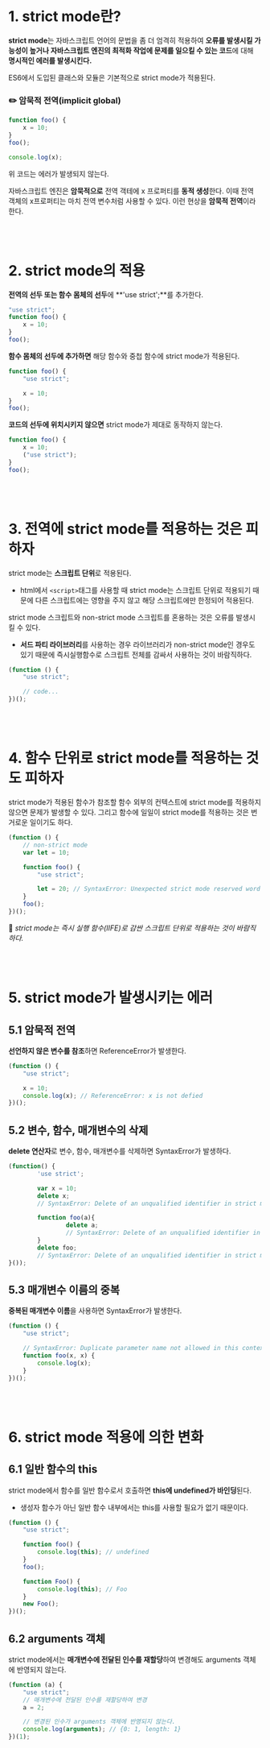 # 1. strict mode란?

**strict mode**는 자바스크립트 언어의 문법을 좀 더 엄격히 적용하여 **오류를 발생시킬 가능성이 높거나 자바스크립트 엔진의 최적화 작업에 문제를 일으킬 수 있는 코드**에 대해 **명시적인 에러를 발생시킨다.**

ES6에서 도입된 클래스와 모듈은 기본적으로 strict mode가 적용된다.

### ✏️ 암묵적 전역(implicit global)

```jsx
function foo() {
    x = 10;
}
foo();

console.log(x);
```

위 코드는 에러가 발생되지 않는다.

자바스크립트 엔진은 **암묵적으로** 전역 객테에 x 프로퍼티를 **동적 생성**한다. 이때 전역 객체의 x프로퍼티는 마치 전역 변수처럼 사용할 수 있다. 이런 현상을 **암묵적 전역**이라 한다.

<br/><br/>

# 2. strict mode의 적용

**전역의 선두 또는 함수 몸체의 선두**에 **'use strict';**를 추가한다.

```jsx
"use strict";
function foo() {
    x = 10;
}
foo();
```

**함수 몸체의 선두에 추가하면** 해당 함수와 중첩 함수에 strict mode가 적용된다.

```jsx
function foo() {
    "use strict";

    x = 10;
}
foo();
```

**코드의 선두에 위치시키지 않으면** strict mode가 제대로 동작하지 않는다.

```jsx
function foo() {
    x = 10;
    ("use strict");
}
foo();
```

<br/><br/>

# 3. 전역에 strict mode를 적용하는 것은 피하자

strict mode는 **스크립트 단위**로 적용된다.

-   html에서 `<script>`태그를 사용할 때 strict mode는 스크립트 단위로 적용되기 때문에 다른 스크립트에는 영향을 주지 않고 해당 스크립트에만 한정되어 적용된다.

strict mode 스크립트와 non-strict mode 스크립트를 혼용하는 것은 오류를 발생시킬 수 있다.

-   **서드 파티 라이브러리**를 사용하는 경우 라이브러리가 non-strict mode인 경우도 있기 때문에 즉시실행함수로 스크립트 전체를 감싸서 사용하는 것이 바람직하다.

```jsx
(function () {
    "use strict";

    // code...
})();
```

<br/><br/>

# 4. 함수 단위로 strict mode를 적용하는 것도 피하자

strict mode가 적용된 함수가 참조할 함수 외부의 컨텍스트에 strict mode를 적용하지 않으면 문제가 발생할 수 있다. 그리고 함수에 일일이 strict mode를 적용하는 것은 번거로운 일이기도 하다.

```jsx
(function () {
    // non-strict mode
    var let = 10;

    function foo() {
        "use strict";

        let = 20; // SyntaxError: Unexpected strict mode reserved word
    }
    foo();
})();
```

**📌** _strict mode는 즉시 실행 함수(IIFE)로 감싼 스크립트 단위로 적용하는 것이 바람직하다._

<br/><br/>

# 5. strict mode가 발생시키는 에러

## 5.1 암묵적 전역

**선언하지 않은 변수를 참조**하면 ReferenceError가 발생한다.

```jsx
(function () {
    "use strict";

    x = 10;
    console.log(x); // ReferenceError: x is not defied
})();
```

## 5.2 변수, 함수, 매개변수의 삭제

**delete 연산자**로 변수, 함수, 매개변수를 삭제하면 SyntaxError가 발생하다.

```jsx
(function() {
		'use strict';

		var x = 10;
		delete x;
		// SyntaxError: Delete of an unqualified identifier in strict mode.

		function foo(a){
				delete a;
				// SyntaxError: Delete of an unqualified identifier in strict mode.
		}
		delete foo;
		// SyntaxError: Delete of an unqualified identifier in strict mode.
}());
```

## 5.3 매개변수 이름의 중복

**중복된 매개변수 이름**을 사용하면 SyntaxError가 발생한다.

```jsx
(function () {
    "use strict";

    // SyntaxError: Duplicate parameter name not allowed in this context
    function foo(x, x) {
        console.log(x);
    }
})();
```

<br/><br/>

# 6. strict mode 적용에 의한 변화

## 6.1 일반 함수의 this

strict mode에서 함수를 일반 함수로서 호출하면 **this에 undefined가 바인딩**된다.

-   생성자 함수가 아닌 일반 함수 내부에서는 this를 사용할 필요가 없기 때문이다.

```jsx
(function () {
    "use strict";

    function foo() {
        console.log(this); // undefined
    }
    foo();

    function Foo() {
        console.log(this); // Foo
    }
    new Foo();
})();
```

## 6.2 arguments 객체

strict mode에서는 **매개변수에 전달된 인수를 재할당**하여 변경해도 arguments 객체에 반영되지 않는다.

```jsx
(function (a) {
    "use strict";
    // 매개변수에 전달된 인수를 재할당하여 변경
    a = 2;

    // 변경된 인수가 arguments 객체에 반영되지 않는다.
    console.log(arguments); // {0: 1, length: 1}
})(1);
```
